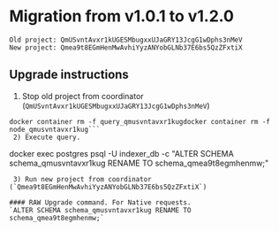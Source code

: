 # Migration from v1.0.1 to v1.2.0
```
Old project: QmUSvntAvxr1kUGESMbugxxUJaGRY13JcgG1wDphs3nMeV
New project: Qmea9t8EGmHenMwAvhiYyzANYobGLNb37E6bs5QzZFxtiX
```


## Upgrade instructions
 1) Stop old project from coordinator (`QmUSvntAvxr1kUGESMbugxxUJaGRY13JcgG1wDphs3nMeV`)
```
docker container rm -f query_qmusvntavxr1kugdocker container rm -f node_qmusvntavxr1kug```
 2) Execute query.

```
docker exec postgres psql -U indexer_db -c "ALTER SCHEMA schema_qmusvntavxr1kug RENAME TO schema_qmea9t8egmhenmw;"
```
 3) Run new project from coordinator (`Qmea9t8EGmHenMwAvhiYyzANYobGLNb37E6bs5QzZFxtiX`)

#### RAW Upgrade command. For Native requests.
`ALTER SCHEMA schema_qmusvntavxr1kug RENAME TO schema_qmea9t8egmhenmw;`
